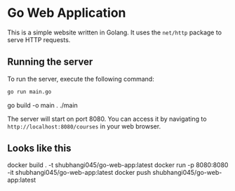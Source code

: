 # Go Web Application

This is a simple website written in Golang. It uses the `net/http` package to serve HTTP requests.

## Running the server

To run the server, execute the following command:

```bash
go run main.go
```


go build -o main .
./main

The server will start on port 8080. You can access it by navigating to `http://localhost:8080/courses` in your web browser.

## Looks like this

docker build . -t shubhangi045/go-web-app:latest
docker run -p 8080:8080 -it shubhangi045/go-web-app:latest
docker push shubhangi045/go-web-app:latest


